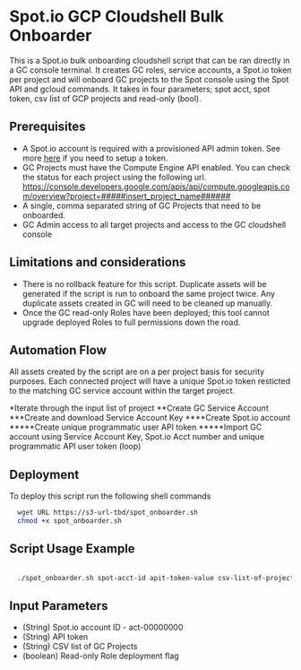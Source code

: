 
# Spot.io GCP Cloudshell Bulk Onboarder

This is a Spot.io bulk onboarding cloudshell script that can be ran directly in a GC console terminal. It creates GC roles, service accounts, a Spot.io token per project and will onboard GC projects to the Spot console using the Spot API and gcloud commands. It takes in four parameters; spot acct, spot token, csv list of GCP projects and read-only (bool).

## Prerequisites
* A Spot.io account is required with a provisioned API admin token. See more [here](https://docs.spot.io/administration/api/create-api-token) if you need to setup a token.
* GC Projects must have the Compute Engine API enabled. You can check the status for each project using the following url. https://console.developers.google.com/apis/api/compute.googleapis.com/overview?project=#####insert_project_name######
* A single, comma separated string of GC Projects that need to be onboarded.
* GC Admin access to all target projects and access to the GC cloudshell console

## Limitations and considerations
* There is no rollback feature for this script. Duplicate assets will be generated if the script is run to onboard the same project twice. Any duplicate assets created in GC will need to be cleaned up manually.
* Once the GC read-only Roles have been deployed; this tool cannot upgrade deployed Roles to full permissions down the road.

## Automation Flow
All assets created by the script are on a per project basis for security purposes. Each connected project will have a unique Spot.io token resticted to the matching GC service account within the target project. 

*Iterate through the input list of project
**Create GC Service Account 
***Create and download Service Account Key
****Create Spot.io account
*****Create unique programmatic user API token 
*****Import GC account using Service Account Key, Spot.io Acct number and unique programmatic API user token
(loop)

## Deployment
To deploy this script run the following shell commands

```bash
  wget URL https://s3-url-tbd/spot_onboarder.sh
  chmod +x spot_onboarder.sh
```

## Script Usage Example
```bash
  
  ./spot_onboarder.sh spot-acct-id apit-token-value csv-list-of-projects true

```

## Input Parameters
* (String) Spot.io account ID - act-00000000
* (String) API token
* (String) CSV list of GC Projects
* (boolean) Read-only Role deployment flag 



